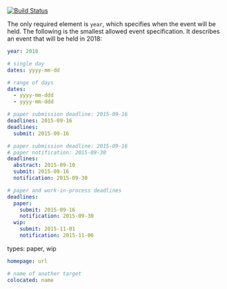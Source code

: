 [![Build Status](https://travis-ci.org/cfpdb/cfpdb.svg?branch=ci)](https://travis-ci.org/cfpdb/cfpdb)

The only required element is `year`, which specifies when the event will be
held. The following is the smallest allowed event specification. It describes an
event that will be held in 2018:

```yaml
year: 2018
```

```yaml
# single day
dates: yyyy-mm-dd

# range of days
dates:
  - yyyy-mm-ddd
  - yyyy-mm-ddd
```

```yaml
# paper submission deadline: 2015-09-16
deadlines: 2015-09-16
deadlines:
  submit: 2015-09-16

# paper submission deadline: 2015-09-16
# paper notification: 2015-09-30
deadlines:
  abstract: 2015-09-10
  submit: 2015-09-16
  notification: 2015-09-30

# paper and work-in-process deadlines
deadlines:
  paper:
    submit: 2015-09-16
    notification: 2015-09-30
  wip:
    submit: 2015-11-01
    notification: 2015-11-06
```

types: paper, wip

``` yaml
homepage: url
```

```yaml
# name of another target
colocated: name
```
